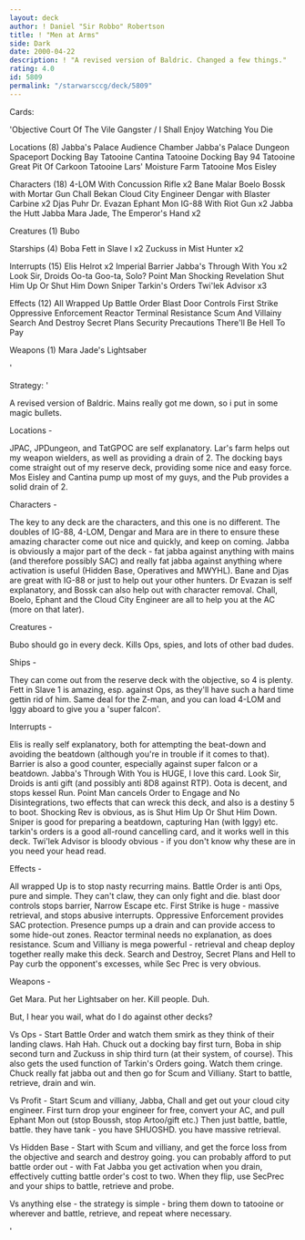 ```yaml
---
layout: deck
author: ! Daniel "Sir Robbo" Robertson
title: ! "Men at Arms"
side: Dark
date: 2000-04-22
description: ! "A revised version of Baldric. Changed a few things."
rating: 4.0
id: 5809
permalink: "/starwarsccg/deck/5809"
---
```

Cards: 

'Objective
Court Of The Vile Gangster / I Shall Enjoy Watching You Die

Locations (8)
Jabba's Palace Audience Chamber
Jabba's Palace Dungeon
Spaceport Docking Bay
Tatooine Cantina
Tatooine Docking Bay 94
Tatooine Great Pit Of Carkoon
Tatooine Lars' Moisture Farm
Tatooine Mos Eisley

Characters (18)
4-LOM With Concussion Rifle  x2
Bane Malar
Boelo
Bossk with Mortar Gun
Chall Bekan
Cloud City Engineer
Dengar with Blaster Carbine  x2
Djas Puhr
Dr. Evazan
Ephant Mon
IG-88 With Riot Gun  x2
Jabba the Hutt
Jabba
Mara Jade, The Emperor's Hand	x2

Creatures (1)
Bubo

Starships (4)
Boba Fett in Slave I  x2
Zuckuss in Mist Hunter	x2

Interrupts (15)
Elis Helrot  x2
Imperial Barrier
Jabba's Through With You  x2
Look Sir, Droids
Oo-ta Goo-ta, Solo?
Point Man
Shocking Revelation
Shut Him Up Or Shut Him Down
Sniper
Tarkin's Orders
Twi'lek Advisor  x3

Effects (12)
All Wrapped Up
Battle Order
Blast Door Controls
First Strike
Oppressive Enforcement
Reactor Terminal
Resistance
Scum And Villainy
Search And Destroy
Secret Plans
Security Precautions
There'll Be Hell To Pay

Weapons (1)
Mara Jade's Lightsaber

'

Strategy: '

A revised version of Baldric. Mains really got me down, so i put in some magic bullets.

Locations -

JPAC, JPDungeon, and TatGPOC are self explanatory. Lar's farm helps out my weapon wielders, as well as providing a drain of 2. The docking bays come straight out of my reserve deck, providing some nice and easy force. Mos Eisley and Cantina pump up most of my guys, and the Pub provides a solid drain of 2.

Characters -

The key to any deck are the characters, and this one is no different. The doubles of IG-88, 4-LOM, Dengar and Mara are in there to ensure these amazing character come out nice and quickly, and keep on coming. Jabba is obviously a major part of the deck - fat jabba against anything with mains (and therefore possibly SAC) and really fat jabba against anything where activation is useful (Hidden Base, Operatives and MWYHL). Bane and Djas are great with IG-88 or just to help out your other hunters. Dr Evazan is self explanatory, and Bossk can also help out with character removal. Chall, Boelo, Ephant and the Cloud City Engineer are all to help you at the AC (more on that later).

Creatures -

Bubo should go in every deck. Kills Ops, spies, and lots of other bad dudes.

Ships -

They can come out from the reserve deck with the objective, so 4 is plenty. Fett in Slave 1 is amazing, esp. against Ops, as they'll have such a hard time gettin rid of him. Same deal for the Z-man, and you can load 4-LOM and Iggy aboard to give you a 'super falcon'.

Interrupts -

Elis is really self explanatory, both for attempting the beat-down and avoiding the beatdown (although you're in trouble if it comes to that). Barrier is also a good counter, especially against super falcon or a beatdown. Jabba's Through With You is HUGE, I love this card. Look Sir, Droids is anti gift (and possibly anti 8D8 against RTP). Oota is decent, and stops kessel Run. Point Man cancels Order to Engage and No Disintegrations, two effects that can wreck this deck, and also is a destiny 5 to boot. Shocking Rev is obvious, as is Shut Him Up Or Shut Him Down. Sniper is good for preparing a beatdown, capturing Han (with Iggy) etc. tarkin's orders is a good all-round cancelling card, and it works well in this deck. Twi'lek Advisor is bloody obvious - if you don't know why these are in you need your head read.

Effects -

All wrapped Up is to stop nasty recurring mains. Battle Order is anti Ops, pure and simple. They can't claw, they can only fight and die. blast door controls stops barrier, Narrow Escape etc.  First Strike is huge - massive retrieval, and stops abusive interrupts. Oppressive Enforcement provides SAC protection. Presence pumps up a drain and can provide access to some hide-out zones. Reactor terminal needs no explanation, as does resistance. Scum and Villiany is mega powerful - retrieval and cheap deploy together really make this deck. Search and Destroy, Secret Plans and Hell to Pay curb the opponent's excesses, while Sec Prec is very obvious.

Weapons -

Get Mara. Put her Lightsaber on her. Kill people. Duh.

But, I hear you wail, what do I do against other decks?

Vs Ops - Start Battle Order and watch them smirk as they think of their landing claws. Hah Hah. Chuck out a docking bay first turn, Boba in ship second turn and Zuckuss in ship third turn (at their system, of course). This also gets the used function of Tarkin's Orders going. Watch them cringe. Chuck really fat jabba out and then go for Scum and Villiany. Start to battle, retrieve, drain and win.

Vs Profit - Start Scum and villiany, Jabba, Chall and get out your cloud city engineer. First turn drop your engineer for free, convert your AC, and pull Ephant Mon out (stop Boussh, stop Artoo/gift etc.) Then just battle, battle, battle. they have tank - you have SHUOSHD. you have massive retrieval.

Vs Hidden Base - Start with Scum and villiany, and get the force loss from the objective and search and destroy going. you can probably afford to put battle order out - with Fat Jabba you get activation when you drain, effectively cutting battle order's cost to two. When they flip, use SecPrec and your ships to battle, retrieve and probe.

Vs anything else - the strategy is simple - bring them down to tatooine or wherever and battle, retrieve, and repeat where necessary.

'
